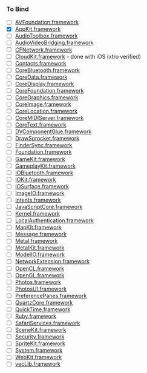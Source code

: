 ### To Bind
- [ ] [AVFoundation.framework](https://github.com/xamarin/xamarin-macios/wiki/AVFoundation-macOS-Beta2)
- [X] [AppKit.framework](https://github.com/xamarin/xamarin-macios/wiki/AppKit-macOS-Beta2)
- [ ] [AudioToolbox.framework](https://github.com/xamarin/xamarin-macios/wiki/AudioToolbox-macOS-Beta2)
- [ ] [AudioVideoBridging.framework](https://github.com/xamarin/xamarin-macios/wiki/AudioVideoBridging-macOS-Beta2)
- [ ] [CFNetwork.framework](https://github.com/xamarin/xamarin-macios/wiki/CFNetwork-macOS-Beta2)
- [ ] [CloudKit.framework](https://github.com/xamarin/xamarin-macios/wiki/CloudKit-macOS-Beta2) - done with iOS (xtro verified)
- [ ] [Contacts.framework](https://github.com/xamarin/xamarin-macios/wiki/Contacts-macOS-Beta2)
- [ ] [CoreBluetooth.framework](https://github.com/xamarin/xamarin-macios/wiki/CoreBluetooth-macOS-Beta2)
- [ ] [CoreData.framework](https://github.com/xamarin/xamarin-macios/wiki/CoreData-macOS-Beta2)
- [ ] [CoreDisplay.framework](https://github.com/xamarin/xamarin-macios/wiki/CoreDisplay-macOS-Beta2)
- [ ] [CoreFoundation.framework](https://github.com/xamarin/xamarin-macios/wiki/CoreFoundation-macOS-Beta2)
- [ ] [CoreGraphics.framework](https://github.com/xamarin/xamarin-macios/wiki/CoreGraphics-macOS-Beta2)
- [ ] [CoreImage.framework](https://github.com/xamarin/xamarin-macios/wiki/CoreImage-macOS-Beta2)
- [ ] [CoreLocation.framework](https://github.com/xamarin/xamarin-macios/wiki/CoreLocation-macOS-Beta2)
- [ ] [CoreMIDIServer.framework](https://github.com/xamarin/xamarin-macios/wiki/CoreMIDIServer-macOS-Beta2)
- [ ] [CoreText.framework](https://github.com/xamarin/xamarin-macios/wiki/CoreText-macOS-Beta2)
- [ ] [DVComponentGlue.framework](https://github.com/xamarin/xamarin-macios/wiki/DVComponentGlue-macOS-Beta2)
- [ ] [DrawSprocket.framework](https://github.com/xamarin/xamarin-macios/wiki/DrawSprocket-macOS-Beta2)
- [ ] [FinderSync.framework](https://github.com/xamarin/xamarin-macios/wiki/FinderSync-macOS-Beta2)
- [ ] [Foundation.framework](https://github.com/xamarin/xamarin-macios/wiki/Foundation-macOS-Beta2)
- [ ] [GameKit.framework](https://github.com/xamarin/xamarin-macios/wiki/GameKit-macOS-Beta2)
- [ ] [GameplayKit.framework](https://github.com/xamarin/xamarin-macios/wiki/GameplayKit-macOS-Beta2)
- [ ] [IOBluetooth.framework](https://github.com/xamarin/xamarin-macios/wiki/IOBluetooth-macOS-Beta2)
- [ ] [IOKit.framework](https://github.com/xamarin/xamarin-macios/wiki/IOKit-macOS-Beta2)
- [ ] [IOSurface.framework](https://github.com/xamarin/xamarin-macios/wiki/IOSurface-macOS-Beta2)
- [ ] [ImageIO.framework](https://github.com/xamarin/xamarin-macios/wiki/ImageIO-macOS-Beta2)
- [ ] [Intents.framework](https://github.com/xamarin/xamarin-macios/wiki/Intents-macOS-Beta2)
- [ ] [JavaScriptCore.framework](https://github.com/xamarin/xamarin-macios/wiki/JavaScriptCore-macOS-Beta2)
- [ ] [Kernel.framework](https://github.com/xamarin/xamarin-macios/wiki/Kernel-macOS-Beta2)
- [ ] [LocalAuthentication.framework](https://github.com/xamarin/xamarin-macios/wiki/LocalAuthentication-macOS-Beta2)
- [ ] [MapKit.framework](https://github.com/xamarin/xamarin-macios/wiki/MapKit-macOS-Beta2)
- [ ] [Message.framework](https://github.com/xamarin/xamarin-macios/wiki/Message-macOS-Beta2)
- [ ] [Metal.framework](https://github.com/xamarin/xamarin-macios/wiki/Metal-macOS-Beta2)
- [ ] [MetalKit.framework](https://github.com/xamarin/xamarin-macios/wiki/MetalKit-macOS-Beta2)
- [ ] [ModelIO.framework](https://github.com/xamarin/xamarin-macios/wiki/ModelIO-macOS-Beta2)
- [ ] [NetworkExtension.framework](https://github.com/xamarin/xamarin-macios/wiki/NetworkExtension-macOS-Beta2)
- [ ] [OpenCL.framework](https://github.com/xamarin/xamarin-macios/wiki/OpenCL-macOS-Beta2)
- [ ] [OpenGL.framework](https://github.com/xamarin/xamarin-macios/wiki/OpenGL-macOS-Beta2)
- [ ] [Photos.framework](https://github.com/xamarin/xamarin-macios/wiki/Photos-macOS-Beta2)
- [ ] [PhotosUI.framework](https://github.com/xamarin/xamarin-macios/wiki/PhotosUI-macOS-Beta2)
- [ ] [PreferencePanes.framework](https://github.com/xamarin/xamarin-macios/wiki/PreferencePanes-macOS-Beta2)
- [ ] [QuartzCore.framework](https://github.com/xamarin/xamarin-macios/wiki/QuartzCore-macOS-Beta2)
- [ ] [QuickTime.framework](https://github.com/xamarin/xamarin-macios/wiki/QuickTime-macOS-Beta2)
- [ ] [Ruby.framework](https://github.com/xamarin/xamarin-macios/wiki/Ruby-macOS-Beta2)
- [ ] [SafariServices.framework](https://github.com/xamarin/xamarin-macios/wiki/SafariServices-macOS-Beta2)
- [ ] [SceneKit.framework](https://github.com/xamarin/xamarin-macios/wiki/SceneKit-macOS-Beta2)
- [ ] [Security.framework](https://github.com/xamarin/xamarin-macios/wiki/Security-macOS-Beta2)
- [ ] [SpriteKit.framework](https://github.com/xamarin/xamarin-macios/wiki/SpriteKit-macOS-Beta2)
- [ ] [System.framework](https://github.com/xamarin/xamarin-macios/wiki/System-macOS-Beta2)
- [ ] [WebKit.framework](https://github.com/xamarin/xamarin-macios/wiki/WebKit-macOS-Beta2)
- [ ] [vecLib.framework](https://github.com/xamarin/xamarin-macios/wiki/vecLib-macOS-Beta2)
